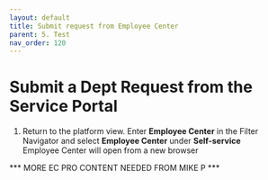 ```yaml
---
layout: default
title: Submit request from Employee Center
parent: 5. Test
nav_order: 120
---
```


# Submit a Dept Request from the Service Portal


1. Return to the platform view. Enter **Employee Center** in the Filter Navigator and select **Employee Center** under **Self-service**\
    Employee Center will open from a new browser

*** MORE EC PRO CONTENT NEEDED FROM MIKE P ***